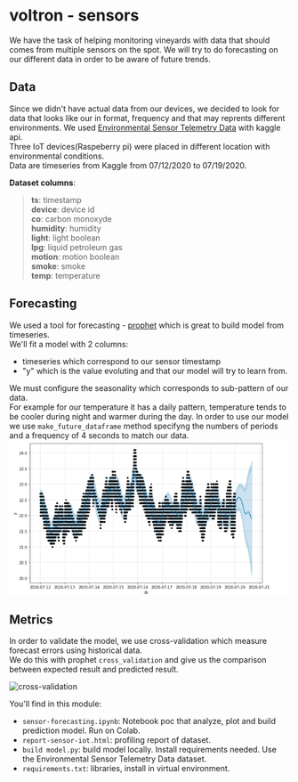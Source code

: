 # voltron - sensors

We have the task of helping monitoring vineyards with data that should comes from multiple sensors on the spot.
We will try to do forecasting on our different data in order to be aware of future trends.   


## Data
Since we didn't have actual data from our devices, we decided to look for data that looks like our in format, frequency and that may reprents different environments.
We used [Environmental Sensor Telemetry Data](https://www.kaggle.com/datasets/garystafford/environmental-sensor-data-132k) with kaggle api.  
Three IoT devices(Raspeberry pi) were placed in different location with environmental conditions.  
Data are timeseries from Kaggle from 07/12/2020 to 07/19/2020.

**Dataset columns**:    
> **ts**: timestamp  
> **device**: device id  
> **co**: carbon monoxyde  
> **humidity**: humidity  
> **light**: light boolean  
> **lpg**: liquid petroleum gas      
> **motion**: motion boolean  
> **smoke**: smoke  
> **temp**: temperature


## Forecasting
We used a tool for forecasting - [prophet](https://facebook.github.io/prophet/) which is great to build model from timeseries.  
We'll fit a model with 2 columns: 
- timeseries which correspond to our sensor timestamp
- "y" which is the value evoluting and that our model will try to learn from.

We must configure the seasonality which corresponds to sub-pattern of our data.  
For example for our temperature it has a daily pattern, temperature tends to be cooler during night and warmer during the day. 
In order to use our model we use `make_future_dataframe` method specifyng the numbers of periods and a frequency of 4 seconds to match our data.  
![prediction](prediction_plot.png)

## Metrics

In order to validate the model, we use cross-validation which measure forecast errors using historical data.  
We do this with prophet `cross_validation` and give us the comparison between expected result and predicted result.  

![cross-validation](https://facebook.github.io/prophet/static/diagnostics_files/diagnostics_4_0.png)

You'll find in this module:
* `sensor-forecasting.ipynb`: Notebook poc that analyze, plot and build prediction model. Run on Colab.
* `report-sensor-iot.html`: profiling report of dataset.
* `build model.py`: build model locally. Install requirements needed. Use the Environmental Sensor Telemetry Data dataset.
* `requirements.txt`: libraries, install in virtual environment. 
